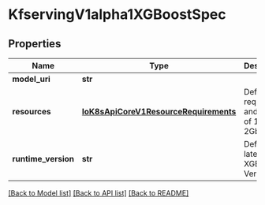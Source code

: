 # KfservingV1alpha1XGBoostSpec

## Properties
Name | Type | Description | Notes
------------ | ------------- | ------------- | -------------
**model_uri** | **str** |  | 
**resources** | [**IoK8sApiCoreV1ResourceRequirements**](IoK8sApiCoreV1ResourceRequirements.md) | Defaults to requests and limits of 1CPU, 2Gb MEM. | [optional] 
**runtime_version** | **str** | Defaults to latest XGBoost Version. | [optional] 

[[Back to Model list]](../README.md#documentation-for-models) [[Back to API list]](../README.md#documentation-for-api-endpoints) [[Back to README]](../README.md)


